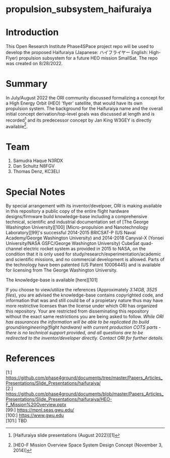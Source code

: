# propulsion_subsystem_haifuraiya
# Introduction

This Open Research Institute Phase4SPace project repo will be used to develop the proposed Haifuraiya (Japanese:  ハイフライヤー English: High-Flyer) propulsion subsystem for a future HEO mission SmallSat. The repo was created on 8/28/2022.

# Summary

In July/August 2022 the ORI community discussed formalizing a concept for a High Energy Orbit (HEO) 'flyer' satellite, that would have its own propulsion system. The background for the Haifuraiya name and the overall initial concept derivation/top-level goals was discussed at length and is recorded[^1] and its predecessor concept by Jan King W3GEY is directly available[^2]. 

# Team

1. Samudra Haque N3RDX
2. Dan Schultz N8FGV
3. Thomas Denz, KC3ELI

# Special Notes

By special arrangement with its inventor/develpoer, ORI is making available in this repository a public copy of the entire flight hardware designs/firmware build knowledge-base including a comprehensive technical, scientific and industrial documentation set of [The George Washington University][100] [Micro-propulsion and Nanotechnology Laboratory][99]'s successful 2014-2015 BRICSAT-P (US Naval Academy/George Washington University) and 2014-2018 Canyval-X (Yonsei University/NASA GSFC/George Washington University) CubeSat quad-channel electric rocket system as provided in 2015 to NASA, on the condition that it is only used for study/research/experimentation/academic and scientific missions, and no commercial development is allowed. Parts of the technology have been patented (US Patent 10006445) and is available for licensing from The George Washington University. 

The knowledge-base is available [here][101]

If you choose to view/utilize the references (Approximately *3.14GB, 3525 files*), you are advised the knowledge-base contains copyrighted code, and information that was and still could be of a propietary nature thus may have more restrictive licenses than the license under which ORI has organized this repository. Your are restricted from disseminating this repository without the exact same restrictions you are being asked to follow. *While ORI has assurances the information will be able to be replicated (to build ground/engineering/flight hardware) with current production COTS parts -  there is no technical support provided, and all questions are to be redirected to the inventor/developer directly. Contact ORI for further details.* 

# References

[^1]: [Haifuraiya slide presentations (August 2022)][1]
[^2]: [HEO-F Mission Overview Space System Design Concept (November 3, 2014)]


[1:] https://github.com/phase4ground/documents/tree/master/Papers_Articles_Presentations/Slide_Presentations/haifuraiya/   
[2:] https://github.com/phase4ground/documents/blob/master/Papers_Articles_Presentations/Slide_Presentations/haifuraiya/HEO-F_Mission%20Overview.pptx  
[99:] https://mpnl.seas.gwu.edu/  
[100:] https://www.gwu.edu  
[101:] TBD




